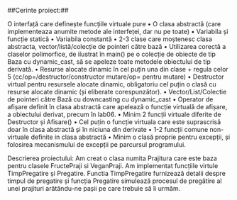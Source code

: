 ##Cerinte proiect:##

O interfață care definește funcțiile virtuale pure 
• O clasa abstractă (care implementeaza anumite metode ale interfeței, dar nu 
pe toate) 
• Variabila și funcție statică 
• Variabila constantă 
• 2-3 clase care moștenesc clasa abstracta, vector/listă/colecție de pointeri 
către bază 
• Utilizarea corectă a claselor polimorfice, de ilustrat în main() pe o colecție 
de obiecte de tip Baza cu dynamic_cast, să se apeleze toate metodele 
obiectului de tip derivată. 
• Resurse alocate dinamic în cel puțin una din clase + regula celor 5 
(cc/op=/destructor/constructor mutare/op= pentru mutare) 
• Destructor virtual pentru resursele alocate dinamic, obligatoriu cel puțin o 
clasă cu resurse alocate dinamic (și eliberate corespunzător). 
• Vector/List/Colectie de pointeri către Bază cu downcasting cu dynamic_cast 
• Operator de afișare definit în clasa abstractă care apelează o funcție virtuală 
de afișare, a obiectului derivat, precum în lab06. 
• Minim 2 funcții virtuale diferite de Destructor și Afisare() 
• Cel puțin o funcție virtuala care este suprascrisă doar în clasa abstractă și în 
niciuna din derivate 
• 1-2 funcții comune non-virtuale definite in clasa abstractă 
• Minim o clasă proprie pentru excepții, și folosirea mecanismului de excepții 
pe parcursul programului.

Descrierea proiectului:
Am creat o clasa  numita Prajitura care este baza pentru clasele FructePraji si VeganPraji. 
Am implementat funcțiile virtule TimpPregatire și Pregatire. 
Functia TimpPregatire furnizează detalii despre timpul de pregatire și funcția Pregatire simulează procesul de pregătire al unei prajituri arătându-ne pașii pe care trebuie să îi urmăm.






